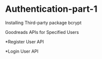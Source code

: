 # Authentication-part-1

Installing Third-party package bcrypt

Goodreads APIs for Specified Users

  *Register User API
  
  *Login User API
